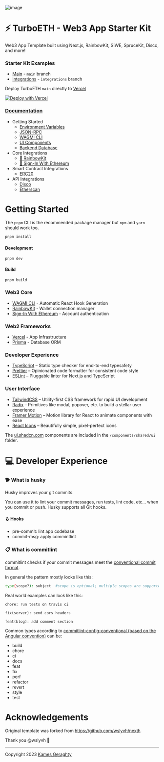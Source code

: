 ![image](https://user-images.githubusercontent.com/3408362/230732083-1c98e451-08af-41c2-b522-126370e8c6a5.png)

# ⚡ TurboETH - Web3 App Starter Kit

Web3 App Template built using Next.js, RainbowKit, SIWE, SpruceKit, Disco, and more!

### Starter Kit Examples

- [Main](https://light.turboeth.xyz) - `main` branch
- [Integrations](https://turboeth.xyz) - `integrations` branch

Deploy TurboETH `main` directly to [Vercel](https://vercel.com/new/clone?repository-url=https%3A%2F%2Fgithub.com%2Fturbo-eth%2Ftemplate-web3-app&project-name=TurboETH&repository-name=turbo-eth&demo-title=TurboETH&env=APP_ADMINS,NEXT_PUBLIC_ALCHEMY_API_KEY,NEXTAUTH_SECRET,ETHERSCAN_API_KEY,ETHERSCAN_API_KEY_OPTIMISM,ETHERSCAN_API_KEY_ARBITRUM,ETHERSCAN_API_KEY_POLYGON,DATABASE_URL&envDescription=How%20to%20get%20these%20env%20variables%3A&envLink=https%3A%2F%2Fgithub.com%2Fturbo-eth%2Ftemplate-web3-app%2Fblob%2Fmain%2F.env.example)

[![Deploy with Vercel](https://vercel.com/button)](https://vercel.com/new/clone?repository-url=https%3A%2F%2Fgithub.com%2Fturbo-eth%2Ftemplate-web3-app&project-name=TurboETH&repository-name=turbo-eth&demo-title=TurboETH&env=NEXTAUTH_SECRET,DATABASE_URL&envDescription=How%20to%20get%20these%20env%20variables%3A&envLink=https%3A%2F%2Fgithub.com%2Fturbo-eth%2Ftemplate-web3-app%2Fblob%2Fmain%2F.env.example)

### [Documentation](https://docs.turboeth.xyz)

- Getting Started
  - [Environment Variables](https://docs.turboeth.xyz/getting-started/environment)
  - [JSON-RPC](https://docs.turboeth.xyz/getting-started/json-rpc)
  - [WAGMI CLI](https://docs.turboeth.xyz/getting-started/wagmi-cli)
  - [UI Components](https://docs.turboeth.xyz/getting-started/design-system)
  - [Backend Database](https://docs.turboeth.xyz/getting-started/database)
- Core Integrations
  - [🌈 RainbowKit](https://docs.turboeth.xyz/integration/rainbowkit)
  - [🔏 Sign-In With Ethereum](https://docs.turboeth.xyz/integration/sign-in-with-ethereum)
- Smart Contract Integrations
  - [ERC20](https://docs.turboeth.xyz/integration/smart-contract-erc20)
- API Integrations
  - [Disco](https://docs.turboeth.xyz/integration/disco)
  - [Etherscan](https://docs.turboeth.xyz/integration/etherscan)

# Getting Started

The `pnpm` CLI is the recommended package manager but `npm` and `yarn` should work too.

```bash
pnpm install
```

#### Development

```bash
pnpm dev
```

#### Build

```bash
pnpm build
```

### Web3 Core

- [WAGMI CLI](https://wagmi.sh/cli/getting-started) - Automatic React Hook Generation
- [RainbowKit](https://www.rainbowkit.com/) - Wallet connection manager
- [Sign-In With Ethereum](https://login.xyz/) - Account authentication

### Web2 Frameworks

- [Vercel](https://vercel.com/) - App Infrastructure
- [Prisma](https://www.prisma.io/) - Database ORM

### Developer Experience

- [TypeScript](https://www.typescriptlang.org/) – Static type checker for end-to-end typesafety
- [Prettier](https://prettier.io/) – Opinionated code formatter for consistent code style
- [ESLint](https://eslint.org/) – Pluggable linter for Next.js and TypeScript

### User Interface

- [TailwindCSS](https://tailwindcss.com) – Utility-first CSS framework for rapid UI development
- [Radix](https://www.radix-ui.com/) – Primitives like modal, popover, etc. to build a stellar user experience
- [Framer Motion](https://www.framer.com/motion/) – Motion library for React to animate components with ease
- [React Icons](https://react-icons.github.io/react-icons) – Beautifully simple, pixel-perfect icons

The [ui.shadcn.com](https://ui.shadcn.com) components are included in the `/components/shared/ui` folder.

# 💻 Developer Experience

### 🐕 What is husky

Husky improves your git commits.

You can use it to lint your commit messages, run tests, lint code, etc... when you commit or push. Husky supports all Git hooks.

#### 🪝 Hooks

- pre-commit: lint app codebase
- commit-msg: apply commintlint

### 📋 What is commitlint

commitlint checks if your commit messages meet the [conventional commit format](https://conventionalcommits.org).

In general the pattern mostly looks like this:

```sh
type(scope?): subject  #scope is optional; multiple scopes are supported (current delimiter options: "/", "\" and ",")
```

Real world examples can look like this:

```
chore: run tests on travis ci
```

```
fix(server): send cors headers
```

```
feat(blog): add comment section
```

Common types according to [commitlint-config-conventional (based on the Angular convention)](https://github.com/conventional-changelog/commitlint/tree/master/@commitlint/config-conventional#type-enum) can be:

- build
- chore
- ci
- docs
- feat
- fix
- perf
- refactor
- revert
- style
- test

# Acknowledgements

Original template was forked from https://github.com/wslyvh/nexth

Thank you @wslyvh 🙏

<hr/>

Copyright 2023 [Kames Geraghty](https://twitter.com/KamesGeraghty)
